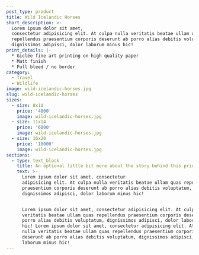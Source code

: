 ```yaml
---
post_type: product
title: Wild Icelandic Horses
short_description: >-
  Lorem ipsum dolor sit amet,
  consectetur adipisicing elit. At culpa nulla veritatis beatae ullam quas
  repellendus praesentium corporis deserunt ab porro alias debitis voluptatum,
  dignissimos adipisci, dolor laborum minus hic!
print_details: |-
  * Giclée fine art printing on high quality paper
  * Matt finish
  * Full bleed / no border
category:
  - Travel
  - Wildlife
image: wild-icelandic-horses.jpg
slug: wild-icelandic-horses
sizes:
  - size: 8x10
    price: '4000'
    image: wild-icelandic-horses.jpg
  - size: 11x14
    price: '6000'
    image: wild-icelandic-horses.jpg
  - size: 16x20
    price: '10000'
    image: wild-icelandic-horses.jpg
sections:
  - type: text_block
    title: An optional little bit more about the story behind this print
    text: >-
      Lorem ipsum dolor sit amet, consectetur
      adipisicing elit. At culpa nulla veritatis beatae ullam quas repellendus
      praesentium corporis deserunt ab porro alias debitis voluptatum,
      dignissimos adipisci, dolor laborum minus hic!


      Lorem ipsum dolor sit amet, consectetur adipisicing elit. At culpa nulla
      veritatis beatae ullam quas repellendus praesentium corporis deserunt ab
      porro alias debitis voluptatum, dignissimos adipisci, dolor laborum minus
      hic! Lorem ipsum dolor sit amet, consectetur adipisicing elit. At culpa
      nulla veritatis beatae ullam quas repellendus praesentium corporis
      deserunt ab porro alias debitis voluptatum, dignissimos adipisci, dolor
      laborum minus hic!
---
```

